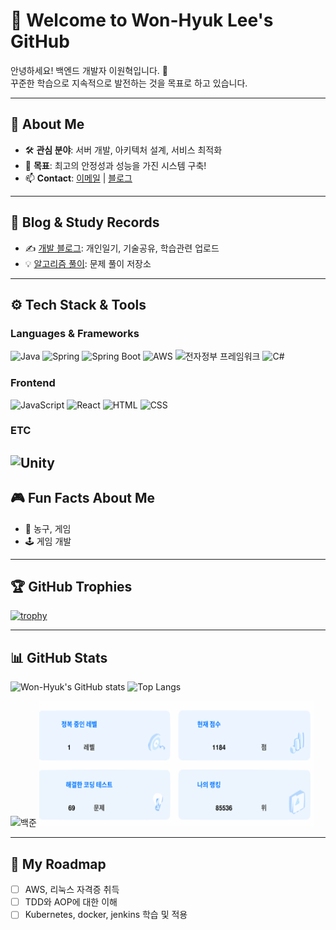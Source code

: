 # 👋 Welcome to Won-Hyuk Lee's GitHub

안녕하세요! 백엔드 개발자 이원혁입니다. 🚀  
꾸준한 학습으로 지속적으로 발전하는 것을 목표로 하고 있습니다.

---

## 📌 About Me
- 🛠️ **관심 분야**: 서버 개발, 아키텍처 설계, 서비스 최적화  
- 🎯 **목표**: 최고의 안정성과 성능을 가진 시스템 구축!  
- 📫 **Contact**: [이메일](lwhprt@gmail.com) | [블로그](https://lwhprt12.tistory.com)

---

## 📝 Blog & Study Records
- ✍️ [개발 블로그](https://lwhprt12.tistory.com/): 개인일기, 기술공유, 학습관련 업로드
- 💡 [알고리즘 풀이](https://github.com/Won-Hyuk-Lee/Algorithm): 문제 풀이 저장소

---

## ⚙️ Tech Stack & Tools
### Languages & Frameworks
![Java](https://img.shields.io/badge/Java-ED8B00?style=for-the-badge&logo=java&logoColor=white)
![Spring](https://img.shields.io/badge/Spring-6DB33F?style=for-the-badge&logo=spring&logoColor=white)
![Spring Boot](https://img.shields.io/badge/Spring%20Boot-6DB33F?style=for-the-badge&logo=spring-boot&logoColor=white)
![AWS](https://img.shields.io/badge/AWS-FF9900?style=for-the-badge&logo=amazon-aws&logoColor=white)
![전자정부 프레임워크](https://img.shields.io/badge/eGovFramework-0080FF?style=for-the-badge)
![C#](https://img.shields.io/badge/C%23-239120?style=for-the-badge&logo=csharp&logoColor=white)

### Frontend
![JavaScript](https://img.shields.io/badge/JavaScript-F7DF1E?style=for-the-badge&logo=javascript&logoColor=black)
![React](https://img.shields.io/badge/React-61DAFB?style=for-the-badge&logo=react&logoColor=black)
![HTML](https://img.shields.io/badge/HTML-E34F26?style=for-the-badge&logo=html5&logoColor=white)
![CSS](https://img.shields.io/badge/CSS-1572B6?style=for-the-badge&logo=css3&logoColor=white)

### ETC
![Unity](https://img.shields.io/badge/Unity-000000?style=for-the-badge&logo=unity&logoColor=white)
---

## 🎮 Fun Facts About Me
- 🎨 농구, 게임
- 🕹️ 게임 개발

---

## 🏆 GitHub Trophies
[![trophy](https://github-profile-trophy.vercel.app/?username=Won-Hyuk-Lee&theme=onedark&row=1&column=6)](https://github.com/ryo-ma/github-profile-trophy)

---

## 📊 GitHub Stats
![Won-Hyuk's GitHub stats](https://github-readme-stats.vercel.app/api?username=Won-Hyuk-Lee&show_icons=true&theme=radical)     <img src="https://github-readme-stats.vercel.app/api/top-langs/?username=Won-Hyuk-Lee&layout=compact&theme=radical" alt="Top Langs" height="195">



<!-- 백준&프로그래머스 뱃지 -->
<img src="http://mazassumnida.wtf/api/generate_badge?boj=lwhprt12" alt="백준" height="200" width="380">   <img src="https://raw.githubusercontent.com/Won-Hyuk-Lee/Programmers_Badge_Generator/main/result/result.svg" alt="Programmers Badge" height="200" width="440">



---

## 📅 My Roadmap
- [ ] AWS, 리눅스 자격증 취득
- [ ] TDD와 AOP에 대한 이해
- [ ] Kubernetes, docker, jenkins 학습 및 적용
